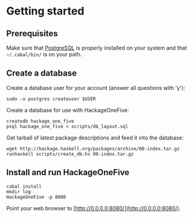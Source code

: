 Getting started
===============

Prerequisites
-------------

Make sure that [PostgreSQL](http://www.postgresql.org/) is properly installed
on your system and that `~/.cabal/bin/` is on your path.


Create a database
-----------------
Create a database user for your account (answer all questions with 'y'):

    sudo -u postgres createuser $USER


Create a database for use with HackageOneFive:

    createdb hackage_one_five
    psql hackage_one_five < scripts/db_layout.sql


Get tarball of latest package descriptions and feed it into the database:

    wget http://hackage.haskell.org/packages/archive/00-index.tar.gz
    runhaskell scripts/create_db.hs 00-index.tar.gz


Install and run HackageOneFive
------------------------------

    cabal install
    mkdir log
    HackageOneFive -p 8080


Point your web browser to [http://0.0.0.0:8080/](http://0.0.0.0:8080/).
